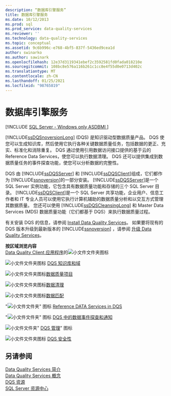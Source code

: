 ```yaml
---
description: “数据库引擎服务”
title: 数据库引擎服务
ms.date: 10/12/2013
ms.prod: sql
ms.prod_service: data-quality-services
ms.reviewer: ''
ms.technology: data-quality-services
ms.topic: conceptual
ms.assetid: 9c6b996c-e768-4bf5-837f-5436ed9cea1d
author: swinarko
ms.author: sawinark
ms.openlocfilehash: 12e37d3119341ebef2c3592581fd0fada018210e
ms.sourcegitcommit: 108bc8e576a116b261c1cc8e4f55d0e0713d402c
ms.translationtype: MT
ms.contentlocale: zh-CN
ms.lasthandoff: 01/25/2021
ms.locfileid: "98765819"
---
```

# <a name="data-quality-services"></a>数据库引擎服务

[!INCLUDE [SQL Server - Windows only ASDBMI  ](../includes/applies-to-version/sqlserver.md)]

[!INCLUDE[ssDQSnoversionLong](../includes/ssdqsnoversionlong-md.md)] (DQS) 是知识驱动型数据质量产品。 DQS 使您可以生成知识库，然后使用它执行各种关键数据质量任务，包括数据的更正、充实、标准化和消除重复。 DQS 通过使用引用数据访问接口提供的基于云的 Reference Data Services，使您可以执行数据清理。 DQS 还可以提供集成到数据质量任务的事件探查功能，使您可以分析数据的完整性。  
  
 DQS 由 [!INCLUDE[ssDQSServer](../includes/ssdqsserver-md.md)] 和 [!INCLUDE[ssDQSClient](../includes/ssdqsclient-md.md)]组成，它们都作为 [!INCLUDE[ssnoversion](../includes/ssnoversion-md.md)]的一部分安装。 [!INCLUDE[ssDQSServer](../includes/ssdqsserver-md.md)]是一个 SQL Server 实例功能，它包含具有数据质量功能和存储的三个 SQL Server 目录。 [!INCLUDE[ssDQSClient](../includes/ssdqsclient-md.md)]是一个 SQL Server 共享功能，企业用户、信息工作者和 IT 专业人员可以使用它执行计算机辅助的数据质量分析和以交互方式管理其数据质量。 您还可以使用 [!INCLUDE[ssDQSCleansingLong](../includes/ssdqscleansinglong-md.md)] 和 Master Data Services (MDS) 数据质量功能（它们都基于 DQS）来执行数据质量过程。  
  
 有关安装 DQS 的信息，请参阅 [Install Data Quality Services](../data-quality-services/install-windows/install-data-quality-services.md)。 如果要将现有的 DQS 版本升级到最新版本的 [!INCLUDE[ssnoversion](../includes/ssnoversion-md.md)] ，请参阅 [升级 Data Quality Services](../database-engine/install-windows/upgrade-data-quality-services.md)。  
  
 **按区域浏览内容**  
 [Data Quality Client 应用程序](../data-quality-services/data-quality-client-application.md)的![小文件文件夹图标](/analysis-services/analysis-services/media/filefolder-small.png "小文件文件夹图标")  
  
 ![小文件文件夹图标](/analysis-services/analysis-services/media/filefolder-small.png "小文件文件夹图标") [DQS 知识库和域](../data-quality-services/dqs-knowledge-bases-and-domains.md)  
  
 ![小文件文件夹图标](/analysis-services/analysis-services/media/filefolder-small.png "小文件文件夹图标")[数据质量项目](../data-quality-services/data-quality-projects-dqs.md)  
  
 ![小文件文件夹图标](/analysis-services/analysis-services/media/filefolder-small.png "小文件文件夹图标")[数据清理](../data-quality-services/data-cleansing.md)  
  
 ![小文件文件夹图标](/analysis-services/analysis-services/media/filefolder-small.png "小文件文件夹图标")[数据匹配](../data-quality-services/data-matching.md)  
  
 "![小文件文件夹" 图标](/analysis-services/analysis-services/media/filefolder-small.png "小文件文件夹图标") [Reference DATA Services in DQS](../data-quality-services/reference-data-services-in-dqs.md)  
  
 "![小文件文件夹" 图标](/analysis-services/analysis-services/media/filefolder-small.png "小文件文件夹图标") [DQS 中的数据事件探查和通知](../data-quality-services/data-profiling-and-notifications-in-dqs.md)  
  
 ![小文件文件夹](/analysis-services/analysis-services/media/filefolder-small.png "小文件文件夹图标")" [DQS 管理](../data-quality-services/dqs-administration.md)" 图标  
  
 ![小文件文件夹图标](/analysis-services/analysis-services/media/filefolder-small.png "小文件文件夹图标") [DQS 安全性](../data-quality-services/dqs-security.md)  
  
## <a name="see-also"></a>另请参阅  
 [Data Quality Services 简介](../data-quality-services/introduction-to-data-quality-services.md)   
 [Data Quality Services 概念](../data-quality-services/data-quality-services-concepts.md)   
 [DQS 资源](../sql-server/index.yml)   
 [SQL Server 资源中心](/previous-versions/sql/sql-server-2012/hh231622(v=sql.110))  
  
